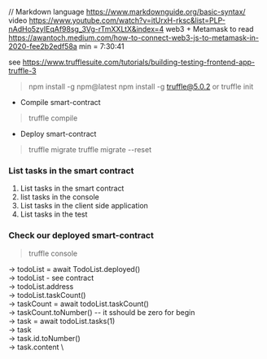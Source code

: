 // Markdown language
https://www.markdownguide.org/basic-syntax/
video https://www.youtube.com/watch?v=itUrxH-rksc&list=PLP-nAdHo5zyIEqAf98sg_3Vg-rTmXXLtX&index=4
web3 + Metamask to read https://awantoch.medium.com/how-to-connect-web3-js-to-metamask-in-2020-fee2b2edf58a
min = 7:30:41

see https://www.trufflesuite.com/tutorials/building-testing-frontend-app-truffle-3

> npm install -g npm@latest
> npm install -g truffle@5.0.2 or
> truffle init

* Compile smart-contract
> truffle compile

* Deploy smart-contract
> truffle migrate
> truffle migrate --reset

### List tasks in the smart contract
1. List tasks in the smart contract
2. list tasks in the console
3. List tasks in the client side application
4. List tasks in the test

### Check our deployed smart-contract
> truffle console

-> todoList = await TodoList.deployed() \
-> todoList - see contract \
-> todoList.address \
-> todoList.taskCount() \
-> taskCount = await todoList.taskCount() \
-> taskCount.toNumber() -- it sshould be zero for begin \
-> task = await todoList.tasks(1) \
-> task \
-> task.id.toNumber() \
-> task.content \